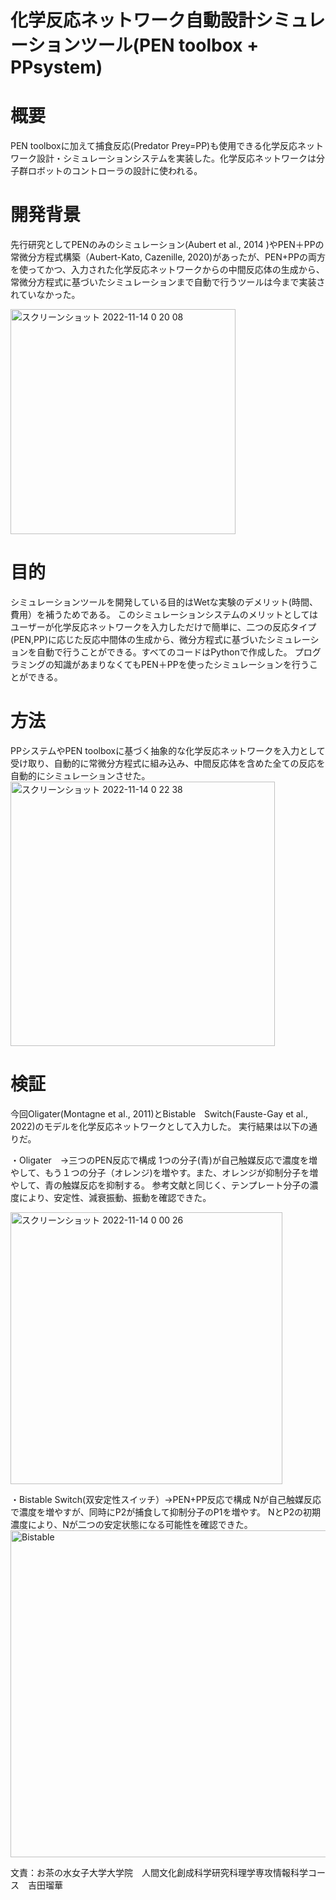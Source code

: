 # 化学反応ネットワーク自動設計シミュレーションツール(PEN toolbox + PPsystem)

# 概要

PEN toolboxに加えて捕食反応(Predator Prey=PP)も使用できる化学反応ネットワーク設計・シミュレーションシステムを実装した。化学反応ネットワークは分子群ロボットのコントローラの設計に使われる。


# 開発背景

先行研究としてPENのみのシミュレーション(Aubert et al., 2014 )やPEN＋PPの常微分方程式構築（Aubert-Kato, Cazenille, 2020)があったが、PEN+PPの両方を使ってかつ、入力された化学反応ネットワークからの中間反応体の生成から、常微分方程式に基づいたシミュレーションまで自動で行うツールは今まで実装されていなかった。

<img width="360" alt="スクリーンショット 2022-11-14 0 20 08" src="https://user-images.githubusercontent.com/93179388/201529358-c1b8e6e1-8688-47f3-8db3-ec66e280be98.png">

# 目的

シミュレーションツールを開発している目的はWetな実験のデメリット(時間、費用）を補うためである。
このシミュレーションシステムのメリットとしてはユーザーが化学反応ネットワークを入力しただけで簡単に、二つの反応タイプ(PEN,PP)に応じた反応中間体の生成から、微分方程式に基づいたシミュレーションを自動で行うことができる。すべてのコードはPythonで作成した。
プログラミングの知識があまりなくてもPEN＋PPを使ったシミュレーションを行うことができる。

# 方法

PPシステムやPEN toolboxに基づく抽象的な化学反応ネットワークを入力として受け取り、自動的に常微分方程式に組み込み、中間反応体を含めた全ての反応を自動的にシミュレーションさせた。
<img width="423" alt="スクリーンショット 2022-11-14 0 22 38" src="https://user-images.githubusercontent.com/93179388/201529490-0b30c8cb-2082-4c3f-8230-9ab457ce4d6e.png">

# 検証

今回Oligater(Montagne et al., 2011)とBistable　Switch(Fauste-Gay et al., 2022)のモデルを化学反応ネットワークとして入力した。
実行結果は以下の通りだ。

・Oligater　→三つのPEN反応で構成
1つの分子(青)が自己触媒反応で濃度を増やして、もう１つの分子（オレンジ)を増やす。また、オレンジが抑制分子を増やして、青の触媒反応を抑制する。
参考文献と同じく、テンプレート分子の濃度により、安定性、減衰振動、振動を確認できた。

<img width="435" alt="スクリーンショット 2022-11-14 0 00 26" src="https://user-images.githubusercontent.com/93179388/201528408-24f08d9f-f266-4a41-84e7-ec7a9abb9782.png">


・Bistable Switch(双安定性スイッチ）→PEN+PP反応で構成
Nが自己触媒反応で濃度を増やすが、同時にP2が捕食して抑制分子のP1を増やす。
NとP2の初期濃度により、Nが二つの安定状態になる可能性を確認できた。
<img width="523" alt="Bistable" src="https://user-images.githubusercontent.com/93179388/201527889-b656225d-18f0-4e7a-963c-d90d3c071be7.png">

文責：お茶の水女子大学大学院　人間文化創成科学研究科理学専攻情報科学コース　吉田瑠華


